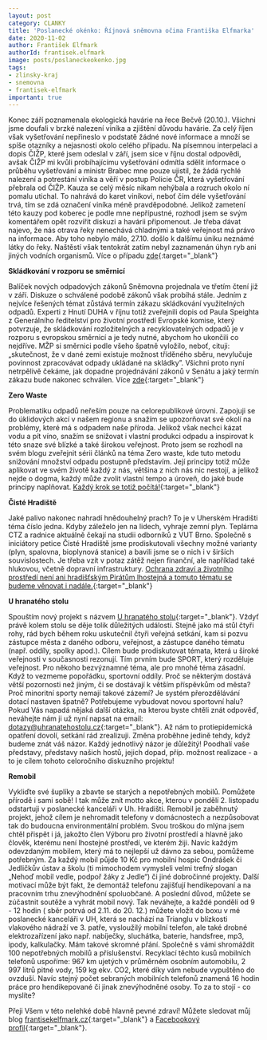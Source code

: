 ```yaml
---
layout: post
category: CLANKY
title: 'Poslanecké okénko: Říjnová sněmovna očima Františka Elfmarka'
date: 2020-11-02
author: František Elfmark
authorId: frantisek.elfmark
image: posts/poslaneckeokenko.jpg
tags: 
- zlinsky-kraj
- snemovna
- frantisek-elfmark
important: true
---
```

Konec září poznamenala ekologická havárie na řece Bečvě (20.10.). Všichni jsme doufali v brzké nalezení viníka a zjištění důvodu havárie. Za celý říjen však vyšetřování nepřineslo v podstatě žádné nové informace a množí se spíše otazníky a nejasnosti okolo celého případu. Na písemnou interpelaci a dopis ČIŽP, které jsem odeslal v září, jsem sice v říjnu dostal odpovědi, avšak ČIŽP mi kvůli probíhajícímu vyšetřování odmítla sdělit informace o průběhu vyšetřování a ministr Brabec mne pouze ujistil, že žádá rychlé nalezení a potrestání viníka a věří v postup Policie ČR, která vyšetřování přebrala od ČIŽP. Kauza se celý měsíc nikam nehýbala a rozruch okolo ní pomalu utichal. To nahrává do karet viníkovi, neboť čím déle vyšetřování trvá, tím se zdá označení viníka méně pravděpodobné. Jelikož zametení této kauzy pod koberec je podle mne nepřípustné, rozhodl jsem se svým komentářem opět rozvířit diskuzi a havárii připomenout. Je třeba dávat najevo, že nás otrava řeky nenechává chladnými a také veřejnost má právo na informace.  Aby toho nebylo málo, 27.10. došlo k dalšímu úniku neznámé látky do řeky. Naštěstí však tentokrát zatím nebyl zaznamenán úhyn ryb ani jiných vodních organismů. Více o případu [zde](https://www.frantisekelfmark.cz/do-reky-becvy-opet-unikla-neznama-latka-pirati-zadaji-vysetreni-dnesni-i-zarijove-ekologicke-katastrofy-a-lepsi-ochranu-proti-znecisteni/){:target="_blank"}

**Skládkování v rozporu se směrnicí**

Balíček nových odpadových zákonů Sněmovna projednala ve třetím čtení již v září. Diskuze o schválené podobě zákonů však probíhá stále. Jedním z nejvíce řešených témat zůstává termín zákazu skládkování využitelných odpadů. Experti z Hnutí DUHA v říjnu totiž zveřejnili dopis od  Paula Speighta z Generálního ředitelství pro životní prostředí Evropské komise, který potvrzuje, že skládkování rozložitelných a recyklovatelných odpadů je v rozporu s evropskou směrnicí a je tedy nutné, abychom ho ukončili co nejdříve. MŽP si směrnici podle všeho špatně vyložilo, neboť, cituji: „skutečnost, že v dané zemi existuje možnost tříděného sběru, nevylučuje povinnost zpracovávat odpady ukládané na skládky”. Všichni proto nyní netrpělivě čekáme, jak dopadne projednávání zákonů v Senátu a jaký termín zákazu bude nakonec schválen. Více [zde](https://www.frantisekelfmark.cz/pozdni-zakaz-skladkovani-je-v-rozporu-s-evropskou-smernici/){:target="_blank"}

**Zero Waste**

Problematiku odpadů neřeším pouze na celorepublikové úrovni. Zapojuji se do úklidových akcí v našem regionu a snažím se upozorňovat své okolí na problémy, které má s odpadem naše příroda. Jelikož však nechci kázat vodu a pít víno, snažím se snižovat i vlastní produkci odpadu a inspirovat k této snaze své blízké a také širokou veřejnost. Proto jsem se rozhodl na svém blogu zveřejnit sérii článků na téma Zero waste, kde tuto metodu snižování množství odpadu postupně představím. Její principy totiž může aplikovat ve svém životě každý z nás, většina z nich nás nic nestojí, a jelikož nejde o dogma, každý může zvolit vlastní tempo a úroveň, do jaké bude principy naplňovat. [Každý krok se totiž počítá!](https://www.frantisekelfmark.cz/zero-waste-neni-jen-modni-vlna-ale-prilezitost-jak-pomoci-prirode-i-cele-nasi-planete/){:target="_blank"}

**Čisté Hradiště**

Jaké palivo nakonec nahradí hnědouhelný prach? To je v Uherském Hradišti téma číslo  jedna. Kdyby záleželo jen na lidech, vyhraje zemní plyn. Teplárna CTZ a radnice aktuálně čekají na studii odborníků z VUT Brno. Společně s iniciátory petice Čisté Hradiště jsme prodiskutovali všechny možné varianty (plyn, spalovna, bioplynová stanice) a bavili jsme se o nich i v širších souvislostech. Je třeba vzít v potaz zátěž nejen finanční, ale například také hlukovou, včetně dopravní infrastruktury. [Ochrana zdraví a životního prostředí není ani hradišťským Pirátům lhostejná a tomuto tématu se budeme věnovat i nadále.](https://www.frantisekelfmark.cz/ochrana-zdravi-a-zivotniho-prostredi-neni-ani-hradistskym-piratum-lhostejna/){:target="_blank"}

**U hranatého stolu**

Spouštím nový projekt s názvem [U hranatého stolu](https://uhranatehostolu.cz/){:target="_blank"}. Vždyť právě kolem stolu se děje tolik důležitých událostí. Stejně jako má stůl čtyři rohy, rád bych během roku uskutečnil čtyři veřejná setkání, kam si pozvu zástupce města z daného odboru, veřejnost, a zástupce daného tématu (např. oddíly, spolky apod.). Cílem bude prodiskutovat témata, která u široké veřejnosti v současnosti rezonují. Tím prvním bude SPORT, který rozděluje veřejnost. Pro někoho bezvýznamné téma, ale pro mnohé téma zásadní. Když to vezmeme popořádku, sportovní oddíly. Proč se některým dostává větší pozornosti než jiným, či se dostávají k větším příspěvkům od města? Proč minoritní sporty nemají takové zázemí? Je systém přerozdělávání dotací nastaven špatně? Potřebujeme vybudovat novou sportovní halu?  Pokud Vás napadá nějaká další otázka, na kterou byste chtěli znát odpověď, neváhejte nám ji už nyní napsat na email: [dotazy@uhranatehostolu.cz](dotazy@uhranatehostolu.cz){:target="_blank"}. Až nám to protiepidemická opatření dovolí, setkání rád zrealizuji. Změna proběhne jedině tehdy, když budeme znát váš názor. Každý jednotlivý názor je důležitý! Poodhalí vaše představy, představy našich hostů, jejich dopad, příp. možnost realizace - a to je cílem tohoto celoročního diskuzního projektu!

**Remobil**

Vykliďte své šuplíky a zbavte se starých a nepotřebných mobilů. Pomůžete přírodě i sami sobě! I tak může znít motto akce, kterou v pondělí 2. listopadu odstartuji v poslanecké kanceláři v Uh. Hradišti. Remobil je zaběhnutý projekt, jehož cílem je nehromadit telefony v domácnostech a nezpůsobovat tak do budoucna environmentální problém. Svou troškou do mlýna jsem chtěl přispět i já, jakožto člen Výboru pro životní prostředí a hlavně jako člověk, kterému není lhostejné prostředí, ve kterém žiji. Navíc každým odevzdaným mobilem, který má to nejlepší už dávno za sebou, pomůžeme potřebným. Za každý mobil půjde 10 Kč pro mobilní hospic Ondrášek či Jedličkův ústav a školu (ti mimochodem vymysleli velmi trefný slogan „Nehoď mobil vedle, podpoř žáky z Jedle“) či jiné dobročinné projekty. Další motivací může být fakt, že demontáž telefonu zajišťují hendikepovaní a na pracovním trhu znevýhodnění spoluobčané.  A poslední důvod, můžete se zúčastnit soutěže a vyhrát mobil nový. Tak neváhejte, a každé pondělí od 9 - 12 hodin ( sběr potrvá od 2.11. do 20. 12.) můžete vložit do boxu v mé poslanecké kanceláři v UH,  která se nachází na Trianglu v blízkosti vlakového nádraží ve 3. patře, vysloužilý mobilní telefon, ale také drobné elektrozařízení jako např. nabíječky, sluchátka, baterie, handsfree, mp3, ipody, kalkulačky.
Mám takové skromné přání. Společně s vámi shromáždit 100  nepotřebných mobilů a příslušenství.  Recyklací těchto kusů mobilních telefonů uspoříme: 967 km ujetých v průměrném osobním automobilu, 2 997 litrů pitné vody, 159 kg ekv. CO2, které díky vám nebude vypuštěno do ovzduší. Navíc stejný počet sebraných mobilních telefonů znamená 16 hodin práce pro hendikepované či jinak znevýhodněné osoby. To za to stojí - co myslíte?

Přeji Všem v této nelehké době hlavně pevné zdraví! Můžete sledovat můj blog [frantisekelfmark.cz](https://www.frantisekelfmark.cz/){:target="_blank"} a [Facebookový profil](https://www.facebook.com/FrantisekElfmark.DiS/){:target="_blank"}.
